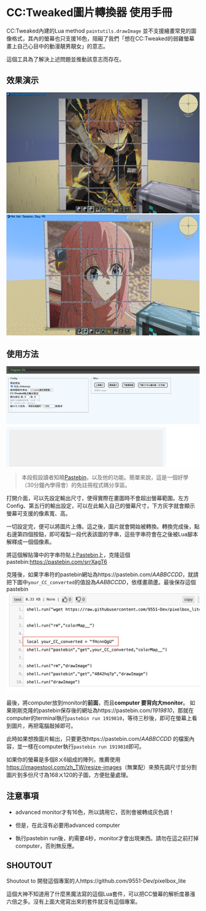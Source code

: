 # CC:Tweaked圖片轉換器 使用手冊

CC:Tweaked內建的Lua method `paintutils.drawImage` 並不支援繪畫常見的圖像格式，其內的螢幕也只支援16色，阻礙了我們「想在CC:Tweaked的弱雞螢幕畫上自己心目中的動漫靚男靚女」的意志。

這個工具為了解決上述問題並推動該意志而存在。

## 效果演示

![alt text](image-1.png)
![alt text](image-2.png)

## 使用方法

![Interface](image.png)

> 本段假設讀者知曉[Pastebin](https://pastebin.com/)，以及他的功能。簡單來說，這是一個好學（30分鐘內學得會）的免註冊程式碼分享區。

打開介面，可以先設定輸出尺寸，使得實際在畫圖時不會超出螢幕範圍。左方Config、第五行的輸出設定，可以在此輸入自己的螢幕尺寸，下方灰字就會顯示螢幕可支援的像素寬、高。

一切設定完，便可以將圖片上傳。這之後，圖片就會開始被轉換。轉換完成後，點右邊第四個按鈕，即可複製一段代表該圖的字串，這些字串符會在之後被Lua腳本解釋成一個個像素。

將這個解貼簿中的字串符貼上[Pastebin](https://pastebin.com/)上，克隆這個pastebin:<https://pastebin.com/srrXagT6>

克隆後，如果字串符的pastebin網址為https://pastebin.com/*AABBCCDD*，就請把下圖中`your_CC_converted`的值設為*AABBCCDD*，依樣畫葫蘆。最後保存這個pastebin
![alt text](image-3.png)

最後，將computer放到monitor的**前面**，而且**computer 要背向大monitor**。
如果剛剛克隆的pastebin保存後的網址為https://pastebin.com/*1919810*，那就在computer的terminal執行`pastebin run 1919810`，等待三秒後，即可在螢幕上看到圖片，再把電腦敲掉即可。

此時如果想換圖片輸出，只要更改https://pastebin.com/*AABBCCDD* 的檔案內容，並一樣在computer執行`pastebin run 1919810`即可。

如果你的螢幕是多個8ㄨ6組成的陣列，推薦使用<https://imagestool.com/zh_TW/resize-images>（無業配）來預先調尺寸並分割圖片到多份尺寸為168ㄨ120的子圖，方便批量處理。

## 注意事項

* advanced monitor才有16色，所以請用它，否則會被轉成灰色調！

* 但是，在此沒有必要用advanced computer

* 執行pastebin run後，約需要4秒，monitor才會出現東西。請勿在這之前打掉computer，否則無反應。

## SHOUTOUT
Shoutout to 開發這個專案的人https://github.com/9551-Dev/pixelbox_lite

這個大神不知道用了什麼黑魔法寫的這個Lua套件，可以把CC螢幕的解析度暴漲六倍之多。沒有上面大佬寫出來的套件就沒有這個專案。
